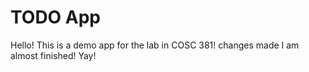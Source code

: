 # TODO App
Hello! This is a demo app for the lab in COSC 381!
changes made
I am almost finished! Yay!
